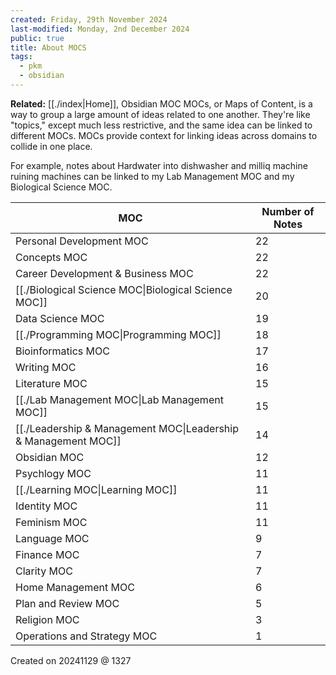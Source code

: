 ```yaml
---
created: Friday, 29th November 2024
last-modified: Monday, 2nd December 2024
public: true
title: About MOCS
tags:
  - pkm
  - obsidian
---
```

**Related:** [[./index|Home]], Obsidian MOC
MOCs, or Maps of Content, is a way to group a large amount of ideas related to one another. They're like "topics," except much less restrictive, and the same idea can be linked to different MOCs. MOCs provide context for linking ideas across domains to collide in one place. 

For example, notes about Hardwater into dishwasher and milliq machine ruining machines can be linked to my Lab Management MOC and my Biological Science MOC.

| MOC                                                                                 | Number of Notes |
| ----------------------------------------------------------------------------------- | --------------- |
| Personal Development MOC                   | 22              |
| Concepts MOC                                           | 22              |
| Career Development & Business MOC | 22              |
| [[./Biological Science MOC\|Biological Science MOC]]                       | 20              |
| Data Science MOC                                   | 19              |
| [[./Programming MOC\|Programming MOC]]                                     | 18              |
| Bioinformatics MOC                               | 17              |
| Writing MOC                                             | 16              |
| Literature MOC                                       | 15              |
| [[./Lab Management MOC\|Lab Management MOC]]                               | 15              |
| [[./Leadership & Management MOC\|Leadership & Management MOC]]             | 14              |
| Obsidian MOC                                           | 12              |
| Psychlogy MOC                                         | 11              |
| [[./Learning MOC\|Learning MOC]]                                           | 11              |
| Identity MOC                                           | 11              |
| Feminism MOC                                           | 11              |
| Language MOC                                           | 9               |
| Finance MOC                                             | 7               |
| Clarity MOC                                             | 7               |
| Home Management MOC                             | 6               |
| Plan and Review MOC                             | 5               |
| Religion MOC                                           | 3               |
| Operations and Strategy MOC             | 1               |



Created on 20241129 @ 1327